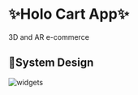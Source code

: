 # ✨Holo Cart App✨
3D and AR e-commerce

## 📝System Design

![widgets](https://github.com/mahmoud-alaa77/Doctor_app/assets/126196219/0bb16ca0-b919-4300-ac5b-897ebf122642)

